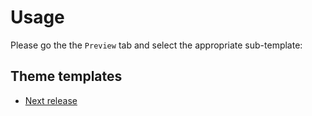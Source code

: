 # Usage

Please go the the `Preview` tab and select the appropriate sub-template:

## Theme templates

* [Next release](?expand=1&template=next_release.md)